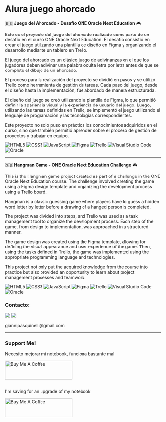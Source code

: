 # Alura juego ahorcado


🇪🇸 **Juego del Ahorcado - Desafío ONE Oracle Next Education** 🎮

Este es el proyecto del juego del ahorcado realizado como parte de un desafío en el curso ONE Oracle Next Education. El desafío consistió en crear el juego utilizando una plantilla de diseño en Figma y organizando el desarrollo mediante un tablero en Trello.

El juego del ahorcado es un clásico juego de adivinanzas en el que los jugadores deben adivinar una palabra oculta letra por letra antes de que se complete el dibujo de un ahorcado.

El proceso para la realización del proyecto se dividió en pasos y se utilizó Trello como herramienta de gestión de tareas. Cada paso del juego, desde el diseño hasta la implementación, fue abordado de manera estructurada.

El diseño del juego se creó utilizando la plantilla de Figma, lo que permitió definir la apariencia visual y la experiencia de usuario del juego. Luego, utilizando las tareas definidas en Trello, se implementó el juego utilizando el lenguaje de programación y las tecnologías correspondientes.

Este proyecto no solo puso en práctica los conocimientos adquiridos en el curso, sino que también permitió aprender sobre el proceso de gestión de proyectos y trabajar en equipo.


![HTML5](https://img.shields.io/badge/html5-%23E34F26.svg?style=for-the-badge&logo=html5&logoColor=white)
![CSS3](https://img.shields.io/badge/css3-%231572B6.svg?style=for-the-badge&logo=css3&logoColor=white)
![JavaScript](https://img.shields.io/badge/javascript-%23323330.svg?style=for-the-badge&logo=javascript&logoColor=%23F7DF1E)
![Figma](https://img.shields.io/badge/figma-%23F24E1E.svg?style=for-the-badge&logo=figma&logoColor=white)
![Trello](https://img.shields.io/badge/Trello-%23026AA7.svg?style=for-the-badge&logo=Trello&logoColor=white)
![Visual Studio Code](https://img.shields.io/badge/Visual%20Studio%20Code-0078d7.svg?style=for-the-badge&logo=visual-studio-code&logoColor=white)
![Oracle](https://img.shields.io/badge/Oracle-F80000?style=for-the-badge&logo=oracle&logoColor=white)

---

🇬🇧 **Hangman Game - ONE Oracle Next Education Challenge** 🎮

This is the Hangman game project created as part of a challenge in the ONE Oracle Next Education course. The challenge involved creating the game using a Figma design template and organizing the development process using a Trello board.

Hangman is a classic guessing game where players have to guess a hidden word letter by letter before a drawing of a hanged person is completed.

The project was divided into steps, and Trello was used as a task management tool to organize the development process. Each step of the game, from design to implementation, was approached in a structured manner.

The game design was created using the Figma template, allowing for defining the visual appearance and user experience of the game. Then, using the tasks defined in Trello, the game was implemented using the appropriate programming language and technologies.

This project not only put the acquired knowledge from the course into practice but also provided an opportunity to learn about project management processes and teamwork.

![HTML5](https://img.shields.io/badge/html5-%23E34F26.svg?style=for-the-badge&logo=html5&logoColor=white)
![CSS3](https://img.shields.io/badge/css3-%231572B6.svg?style=for-the-badge&logo=css3&logoColor=white)
![JavaScript](https://img.shields.io/badge/javascript-%23323330.svg?style=for-the-badge&logo=javascript&logoColor=%23F7DF1E)
![Figma](https://img.shields.io/badge/figma-%23F24E1E.svg?style=for-the-badge&logo=figma&logoColor=white)
![Trello](https://img.shields.io/badge/Trello-%23026AA7.svg?style=for-the-badge&logo=Trello&logoColor=white)
![Visual Studio Code](https://img.shields.io/badge/Visual%20Studio%20Code-0078d7.svg?style=for-the-badge&logo=visual-studio-code&logoColor=white)
![Oracle](https://img.shields.io/badge/Oracle-F80000?style=for-the-badge&logo=oracle&logoColor=white)

<h3>Contacto:</h3>
<a href="https://www.linkedin.com/in/gianni-pasquinelli/"><img src="https://img.shields.io/badge/LinkedIn-0077B5?style=for-the-badge&logo=linkedin&logoColor=white"></a>
<a href="mailto:giannipasquinelli@gmail.com"><img src="https://img.shields.io/badge/Gmail-D14836?style=for-the-badge&logo=gmail&logoColor=white"></a>
<p>giannipasquinelli@gmail.com</p>
<hr>
<h3>Support Me!</h3>
<p>Necesito mejorar mi notebook, funciona bastante mal</p>
<a href="https://cafecito.app/gianni03"><img src="https://cdn.cafecito.app/imgs/buttons/button_6.svg" alt="Buy Me A Coffee" style="height: 60px !important;width: 217px !important;"> </a>
<br>
<br>
<p>I'm saving for an upgrade of my notebook</p>
<a href="https://www.buymeacoffee.com/gianni03" target="_blank"><img src="https://cdn.buymeacoffee.com/buttons/v2/default-yellow.png" alt="Buy Me A Coffee" style="height: 60px !important;width: 217px !important;" ></a>
